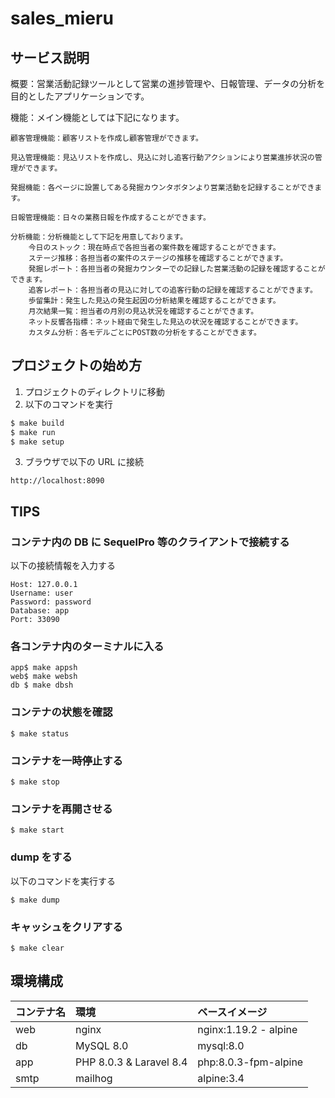 # sales_mieru

## <a name="dependency"> サービス説明
概要：営業活動記録ツールとして営業の進捗管理や、日報管理、データの分析を目的としたアプリケーションです。

機能：メイン機能としては下記になります。

    顧客管理機能：顧客リストを作成し顧客管理ができます。

    見込管理機能：見込リストを作成し、見込に対し追客行動アクションにより営業進捗状況の管理ができます。

    発掘機能：各ページに設置してある発掘カウンタボタンより営業活動を記録することができます。

    日報管理機能：日々の業務日報を作成することができます。

    分析機能：分析機能として下記を用意しております。
        今日のストック：現在時点で各担当者の案件数を確認することができます。
        ステージ推移：各担当者の案件のステージの推移を確認することができます。
        発掘レポート：各担当者の発掘カウンターでの記録した営業活動の記録を確認することができます。
        追客レポート：各担当者の見込に対しての追客行動の記録を確認することができます。
        歩留集計：発生した見込の発生起因の分析結果を確認することができます。
        月次結果一覧：担当者の月別の見込状況を確認することができます。
        ネット反響各指標：ネット経由で発生した見込の状況を確認することができます。
        カスタム分析：各モデルごとにPOST数の分析をすることができます。

## プロジェクトの始め方

1. プロジェクトのディレクトリに移動
2. 以下のコマンドを実行

```bash
$ make build
$ make run
$ make setup
```

3. ブラウザで以下の URL に接続

```
http://localhost:8090
```

## TIPS

### コンテナ内の DB に SequelPro 等のクライアントで接続する

以下の接続情報を入力する

```
Host: 127.0.0.1
Username: user
Password: password
Database: app
Port: 33090
```

### 各コンテナ内のターミナルに入る

```
app$ make appsh
web$ make websh
db $ make dbsh
```

### コンテナの状態を確認

```
$ make status
```

### コンテナを一時停止する

```
$ make stop
```

### コンテナを再開させる

```
$ make start
```

### dump をする

以下のコマンドを実行する

```
$ make dump
```

### キャッシュをクリアする

```
$ make clear
```

## <a name="dependency"> 環境構成

| コンテナ名 | 環境                      | ベースイメージ        |
| :--------- | :------------------------ | :-------------------- |
| web        | nginx                     | nginx:1.19.2 - alpine |
| db         | MySQL 8.0                 | mysql:8.0             |
| app        | PHP 8.0.3 & Laravel 8.4 | php:8.0.3-fpm-alpine         |
| smtp       | mailhog                   | alpine:3.4            |